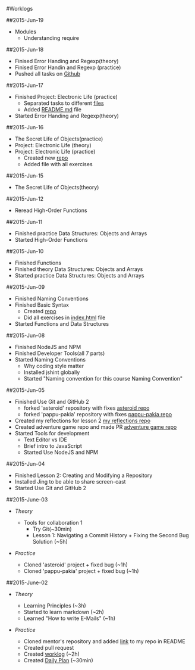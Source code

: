#Worklogs


##2015-Jun-19

* Modules
    * Understanding require

##2015-Jun-18

* Finised Error Handing and Regexp(theory)
* Finised Error Handin and Regexp (practice)
* Pushed all tasks on [Github](https://github.com/drwebmaker/eloquent-samples/tree/master/Error%20Handing%20and%20Regexp)

##2015-Jun-17

* Finished Project: Electronic Life (practice)
    * Separated tasks to different [files](https://github.com/drwebmaker/eloquent-electronic-life)
    * Added [README.md](https://github.com/drwebmaker/eloquent-electronic-life/blob/master/README.md) file
* Started Error Handing and Regexp(theory)

##2015-Jun-16

* The Secret Life of Objects(practice)
* Project: Electronic Life (theory)
* Project: Electronic Life (practice)
    * Created new [repo](https://github.com/drwebmaker/eloquent-electronic-life)
    * Added file with all exercises

##2015-Jun-15

* The Secret Life of Objects(theory)

##2015-Jun-12

* Reread High-Order Functions

##2015-Jun-11

* Finished practice Data Structures: Objects and Arrays
* Started High-Order Functions

##2015-Jun-10

* Finished Functions
* Finished theory Data Structures: Objects and Arrays
* Started practice Data Structures: Objects and Arrays

##2015-Jun-09

* Finished Naming Conventions
* Finished Basic Syntax
	* Created [repo](https://github.com/drwebmaker/eloquent-samples)
	* Did all exercises in [index.html](http://drwebmaker.github.io/eloquent-samples/) file
* Started Functions and Data Structures

##2015-Jun-08

* Finished NodeJS and NPM
* Finished Developer Tools(all 7 parts)
* Started Naming Conventions
	* Why coding style matter
	* Installed jshint globally
	* Started "Naming convention for this course Naming Convention"

##2015-Jun-05

* Finished Use Git and GitHub 2
	*  forked 'asteroid' repository with fixes [asteroid repo](https://github.com/drwebmaker/asteroids)
	*  forked 'pappu-pakia' repository with fixes [pappu-pakia repo](https://github.com/drwebmaker/pappu-pakia)
* Created my reflections for lesson 2 [my reflections repo](https://github.com/drwebmaker/reflections)
* Created adventure game repo and made PR [adventure game repo](https://github.com/drwebmaker/create-your-own-adventure)
* Started Tools for development
	* Text Editor vs IDE
	* Brief intro to JavaScript
	* Started Use NodeJS and NPM

##2015-Jun-04

* Finished Lesson 2: Creating and Modifying a Repository
* Installed Jing to be able to share screen-cast
* Started Use Git and GitHub 2

##2015-June-03

* *Theory*

	* Tools for collaboration 1
		* Try Git(~30min) 
		* Lesson 1: Navigating a Commit History + Fixing the Second Bug Solution (~5h)
	
* *Practice*

	* Cloned 'asteroid' project + fixed bug (~1h)
	* Cloned 'pappu-pakia' project + fixed bug (~1h)

##2015-June-02

* *Theory*

	* Learning Principles (~3h)
	* Started to learn markdown (~2h)
	* Learned "How to write E-Mails" (~1h)

* *Practice*

	* Cloned mentor's repository and added [link](https://github.com/drwebmaker/js-eng-status) to my repo in README
	* Created pull request
	* Created [worklog](https://github.com/drwebmaker/js-eng-status/edit/master/report/worklogs.md) (~2h)
	* Created [Daily Plan](https://github.com/drwebmaker/js-eng-status/blob/master/report/daily-plans.md) (~30min)
